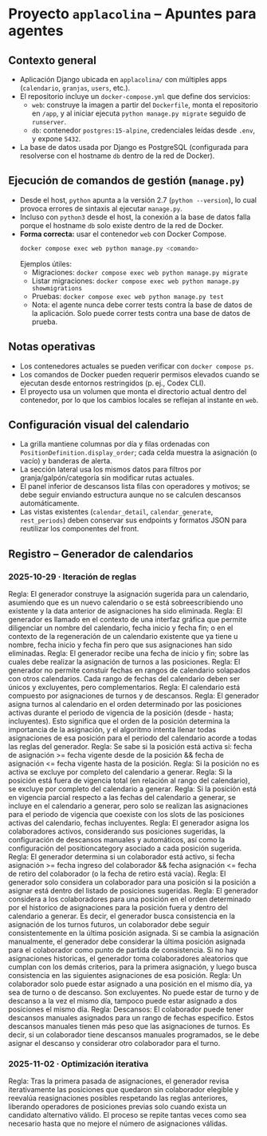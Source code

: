 # Proyecto `applacolina` – Apuntes para agentes

## Contexto general
- Aplicación Django ubicada en `applacolina/` con múltiples apps (`calendario`, `granjas`, `users`, etc.).
- El repositorio incluye un `docker-compose.yml` que define dos servicios:
  - `web`: construye la imagen a partir del `Dockerfile`, monta el repositorio en `/app`, y al iniciar ejecuta `python manage.py migrate` seguido de `runserver`.
  - `db`: contenedor `postgres:15-alpine`, credenciales leídas desde `.env`, y expone `5432`.
- La base de datos usada por Django es PostgreSQL (configurada para resolverse con el hostname `db` dentro de la red de Docker).

## Ejecución de comandos de gestión (`manage.py`)
- Desde el host, `python` apunta a la versión 2.7 (`python --version`), lo cual provoca errores de sintaxis al ejecutar `manage.py`.
- Incluso con `python3` desde el host, la conexión a la base de datos falla porque el hostname `db` solo existe dentro de la red de Docker.
- **Forma correcta:** usar el contenedor `web` con Docker Compose.
  ```bash
  docker compose exec web python manage.py <comando>
  ```
  Ejemplos útiles:
  - Migraciones: `docker compose exec web python manage.py migrate`
  - Listar migraciones: `docker compose exec web python manage.py showmigrations`
  - Pruebas: `docker compose exec web python manage.py test`
  - Nota: el agente nunca debe correr tests contra la base de datos de la aplicación. Solo puede correr tests contra una base de datos de prueba.

## Notas operativas
- Los contenedores actuales se pueden verificar con `docker compose ps`.
- Los comandos de Docker pueden requerir permisos elevados cuando se ejecutan desde entornos restringidos (p. ej., Codex CLI).
- El proyecto usa un volumen que monta el directorio actual dentro del contenedor, por lo que los cambios locales se reflejan al instante en `web`.

## Configuración visual del calendario
- La grilla mantiene columnas por día y filas ordenadas con `PositionDefinition.display_order`; cada celda muestra la asignación (o vacío) y banderas de alerta.
- La sección lateral usa los mismos datos para filtros por granja/galpón/categoría sin modificar rutas actuales.
- El panel inferior de descansos lista filas con operadores y motivos; se debe seguir enviando estructura aunque no se calculen descansos automáticamente.
- Las vistas existentes (`calendar_detail`, `calendar_generate`, `rest_periods`) deben conservar sus endpoints y formatos JSON para reutilizar los componentes del front. 

## Registro – Generador de calendarios
### 2025-10-29 · Iteración de reglas
Regla: El generador construye la asignación sugerida para un calendario, asumiendo que es un nuevo calendario o se está sobreescribiendo uno existente y la data anterior de asignaciones ha sido eliminada.
Regla: El generador es llamado en el contexto de una interfaz gráfica que permite diligenciar un nombre del calendario, fecha inicio y fecha fin; o en el contexto de la regeneración de un calendario existente que ya tiene u nombre, fecha inicio y fecha fin pero que sus asignaciones han sido eliminadas.
Regla: El generador recibe una fecha de inicio y fin; sobre las cuales debe realizar la asignación de turnos a las posiciones. 
Regla: El generador no permite constuir fechas en rangos de calendario solapados con otros calendarios. Cada rango de fechas del calendario deben ser únicos y excluyentes, pero complementarios.
Regla: El calendario está compuesto por asignaciones de turnos y de descansos. 
Regla: El generador asigna turnos al calendario en el orden determinado por las posiciones activas durante el periodo de vigencia de la posición (desde - hasta; incluyentes). Esto significa que el orden de la posición determina la importancia de la asignación, y el algoritmo intenta llenar todas asignaciones de esa posición para el periodo del calendario acorde a todas las reglas del generador. 
Regla: Se sabe si la posición está activa si: fecha de asignación >= fecha vigente desde de la posición && fecha de asignación <= fecha vigente hasta de la posición.
Regla: Si la posición no es activa se excluye por completo del calendario a generar.
Regla: Si la posición está fuera de vigencia total (en relación al rango del calendario), se excluye por completo del calendario a generar. 
Regla: Si la posición está en vigencia parcial respecto a las fechas del calendario a generar, se incluye en el calendario a generar, pero solo se realizan las asignaciones para el periodo de vigencia que coexiste con los slots de las posiciones activas del calendario, fechas incluyentes.
Regla: El generador asigna los colaboradores activos, considerando sus posiciones sugeridas, la configuración de descansos manuales y automáticos, así como la configuración del positioncategory asociado a cada posición sugerida. 
Regla: El generador determina si un colaborador está activo, si fecha asignación >= fecha ingreso del colaborador && fecha asignación <= fecha de retiro del colaborador (o la fecha de retiro está vacía).
Regla: El generador solo considera un colaborador para una posición si la posición a asignar está dentro del listado de posiciones sugeridas.
Regla: El generador considera a los colaboradores para una posición en el orden determinado por el historico de asignaciones para la posición fuera y dentro del calendario a generar. Es decir, el generador busca consistencia en la asignación de los turnos futuros, un colaborador debe seguir consistentemente en la última posición asignada.  Si se cambia la asignación manualmente, el generador debe considerar la última posición asignada para el colaborador como punto de partida de consistencia. Si no hay asignaciones historicas, el generador toma colaboradores aleatorios que cumplan con los demás criterios, para la primera asignación, y luego busca consistencia en las siguientes asignaciones de esa posición. 
Regla: Un colaborador solo puede estar asignado a una posición en el mismo día, ya sea de turno o de descanso. Son excluyentes. No puede estar de turno y de descanso a la vez el mismo día, tampoco puede estar asignado a dos posiciones el mismo día. 
Regla: Descansos: El colaborador puede tener descansos manuales asignados para un rango de fechas especifico. Estos descansos manuales tienen más peso que las asignaciones de turnos. Es decir, si un colaborador tiene descansos manuales programados, se le debe asignar el descanso y considerar otro colaborador para el turno.
### 2025-11-02 · Optimización iterativa
Regla: Tras la primera pasada de asignaciones, el generador revisa iterativamente las posiciones que quedaron sin colaborador elegible y reevalúa reasignaciones posibles respetando las reglas anteriores, liberando operadores de posiciones previas solo cuando exista un candidato alternativo válido. El proceso se repite tantas veces como sea necesario hasta que no mejore el número de asignaciones válidas.
